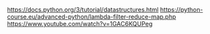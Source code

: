 https://docs.python.org/3/tutorial/datastructures.html
https://python-course.eu/advanced-python/lambda-filter-reduce-map.php
https://www.youtube.com/watch?v=1GAC6KQUPeg

